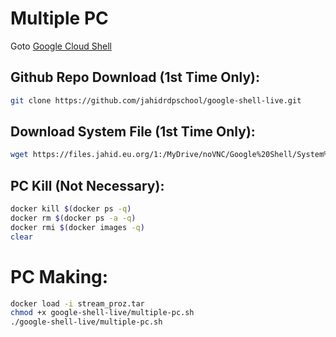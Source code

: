 # Multiple PC

Goto [Google Cloud Shell](https://shell.cloud.google.com/cloudshell/open?page=editor&shellonly=true&show=terminal&authuser=2)

## Github Repo Download (1st Time Only):

```bash
git clone https://github.com/jahidrdpschool/google-shell-live.git
```

## Download System File (1st Time Only):

```bash
wget https://files.jahid.eu.org/1:/MyDrive/noVNC/Google%20Shell/System%20Files/stream_proz.tar
```

## PC Kill (Not Necessary):

```bash
docker kill $(docker ps -q)
docker rm $(docker ps -a -q)
docker rmi $(docker images -q)
clear
```

# PC Making:

```bash
docker load -i stream_proz.tar
chmod +x google-shell-live/multiple-pc.sh
./google-shell-live/multiple-pc.sh
```


